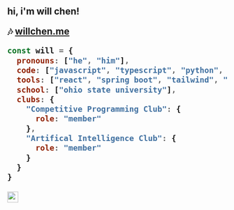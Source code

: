 <h2> hi, i'm will chen! 
  
 :notes: [willchen.me](https://willchen.me)

```javascript
const will = {
  pronouns: ["he", "him"],
  code: ["javascript", "typescript", "python", "java", "html", "css"],
  tools: ["react", "spring boot", "tailwind", "postgresql", "mangodb", "node"],
  school: ["ohio state university"],
  clubs: {
    "Competitive Programming Club": {
      role: "member"
    },
    "Artifical Intelligence Club": {
      role: "member"
    }
  }
}

```


<p><a href="https://www.linkedin.com/in/will-chen-a62953279/"><img src="https://img.shields.io/badge/linkedin-%230077B5.svg?&style=for-the-badge&logo=linkedin&logoColor=white" height=25></a></p>
